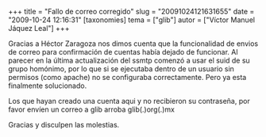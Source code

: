 +++
title = "Fallo de correo corregido"
slug = "20091024121631655"
date = "2009-10-24 12:16:31"
[taxonomies]
tema = ["glib"]
autor = ["Víctor Manuel Jáquez Leal"]
+++

Gracias a Héctor Zaragoza nos dimos cuenta que la funcionalidad de
envios de correo para confirmación de cuentas había dejado de funcionar.
Al parecer en la última actualización del ssmtp comenzó a usar el suid
de su grupo homónimo, por lo que si se ejecutaba dentro de un usuario
sin permisos (como apache) no se configuraba correctamente. Pero ya esta
finalmente solucionado.

Los que hayan creado una cuenta aqui y no recibieron su contraseña, por
favor envíen un correo a glib arroba glib(.)org(.)mx

Gracias y disculpen las molestias.

